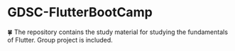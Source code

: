 # GDSC-FlutterBootCamp
🍀 The repository contains the study material for studying the fundamentals of Flutter. Group project is included.
